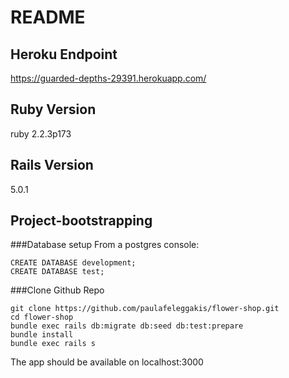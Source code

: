 # README

## Heroku Endpoint
https://guarded-depths-29391.herokuapp.com/

## Ruby Version
ruby 2.2.3p173

## Rails Version
5.0.1

## Project-bootstrapping

###Database setup
From a postgres console:

```shell
CREATE DATABASE development;
CREATE DATABASE test;
```

###Clone Github Repo
```shell
git clone https://github.com/paulafeleggakis/flower-shop.git
cd flower-shop
bundle exec rails db:migrate db:seed db:test:prepare
bundle install
bundle exec rails s
```
The app should be available on localhost:3000
